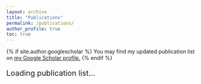 ```yaml
---
layout: archive
title: "Publications"
permalink: /publications/
author_profile: true
toc: true
---
```


{% if site.author.googlescholar %}
  You may find my updated publication list on <u><a href="{{site.author.googlescholar}}">my Google Scholar profile</a>.</u>
{% endif %}
<br>

<div id="bibbase-container">
    <p id="loading-message" style="font-size: 20px;">Loading publication list...</p>
  <script id="bibbase-script" src="https://bibbase.org/show?bib=https://bibbase.org/f/gSr8DjLGW8y2y2snm/uploaded.bib&jsonp=1"></script>
</div>

<script>
  document.addEventListener("DOMContentLoaded", function() {
    let bibbaseContainer = document.getElementById("bibbase-container");
    let loadingMessage = document.getElementById("loading-message");

    if (bibbaseContainer) {
      // Set up MutationObserver to watch for content changes
      let observer = new MutationObserver(function(mutations) {
        mutations.forEach(function(mutation) {
          mutation.addedNodes.forEach(node => {
            // Ensure the added node is not just a blank text node
            if (node.nodeType === 1 && node.innerHTML.trim().length > 0) {
              if (loadingMessage) {
                loadingMessage.style.display = "none"; // Hide loading message
              }
              observer.disconnect(); // Stop observing after content appears
            }
          });
        });
      });

      // Start observing the BibBase container for content changes
      observer.observe(bibbaseContainer, { childList: true, subtree: true });

      // Fallback: If no changes detected after 10 seconds, hide the message
      setTimeout(() => {
        if (loadingMessage) {
          loadingMessage.style.display = "none";
        }
      }, 10000);
    }
  });
</script>